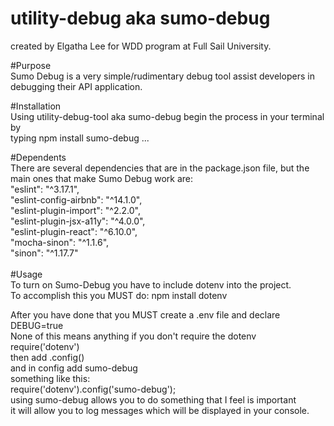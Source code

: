 # utility-debug aka sumo-debug
created by Elgatha Lee for WDD program at Full Sail University.<br>


#Purpose<br>
Sumo Debug is a very simple/rudimentary debug tool assist developers in debugging their API application.

#Installation
<br>
Using utility-debug-tool aka sumo-debug begin the process in your terminal by<br>
typing npm install sumo-debug ...<br>

#Dependents
<br>
There are several dependencies that are in the package.json file, but the main ones that make Sumo Debug work are:<br>
"eslint": "^3.17.1",<br>
"eslint-config-airbnb": "^14.1.0",<br>
"eslint-plugin-import": "^2.2.0",<br>
"eslint-plugin-jsx-a11y": "^4.0.0",<br>
"eslint-plugin-react": "^6.10.0",<br>
"mocha-sinon": "^1.1.6",<br>
"sinon": "^1.17.7"<br>
<br>
#Usage
<br>
To turn on Sumo-Debug you have to include dotenv into the project.<br>
To accomplish this you MUST do: npm install dotenv<br>

After you have done that you MUST create a .env file and declare DEBUG=true<br>
None of this means anything if you don't require the dotenv<br>
  require('dotenv')<br>
  then add .config()<br>
  and in config add sumo-debug<br>
  something like this:<br>
  require('dotenv').config('sumo-debug');<br>
using sumo-debug allows you to do something that I feel is important<br>
it will allow you to log messages which will be displayed in your console.<br>
